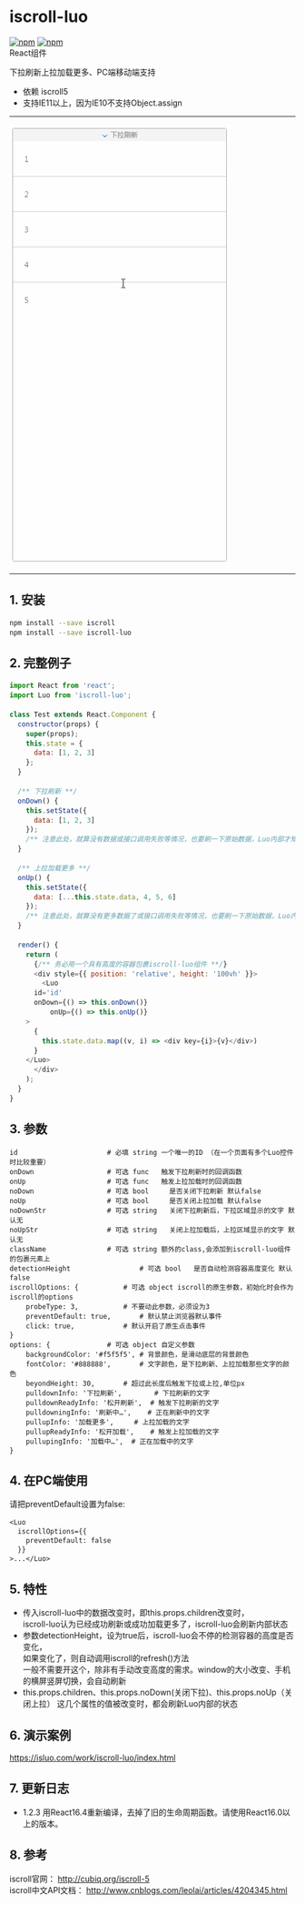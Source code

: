 # iscroll-luo
[![npm](https://img.shields.io/npm/v/iscroll-luo.svg)](https://www.npmjs.com/package/iscroll-luo)
[![npm](https://img.shields.io/npm/dt/iscroll-luo.svg)](https://www.npmjs.com/package/iscroll-luo)
<br/>
React组件

下拉刷新上拉加载更多、PC端移动端支持

- 依赖 iscroll5
- 支持IE11以上，因为IE10不支持Object.assign
---

![img](public/d.gif)

---

## 1. 安装

````bash
npm install --save iscroll
npm install --save iscroll-luo
````

## 2. 完整例子

````javascript
import React from 'react';
import Luo from 'iscroll-luo';

class Test extends React.Component {
  constructor(props) {
    super(props);
    this.state = {
      data: [1, 2, 3]
    };
  }

  /** 下拉刷新 **/
  onDown() {
    this.setState({
      data: [1, 2, 3]
    });
    /** 注意此处，就算没有数据或接口调用失败等情况，也要刷一下原始数据，Luo内部才知道状态更新了 **/
  }

  /** 上拉加载更多 **/
  onUp() {
    this.setState({
      data: [...this.state.data, 4, 5, 6]
    });
    /** 注意此处，就算没有更多数据了或接口调用失败等情况，也要刷一下原始数据，Luo内部才知道状态更新了 **/
  }

  render() {
    return (
      {/** 务必用一个具有高度的容器包裹iscroll-luo组件 **/}
      <div style={{ position: 'relative', height: '100vh' }}>
        <Luo
  	  id='id'
  	  onDown={() => this.onDown()}
          onUp={() => this.onUp()}
  	>
  	  {
	    this.state.data.map((v, i) => <div key={i}>{v}</div>)
  	  }						
  	</Luo>
      </div>
    );
  }
}
````

## 3. 参数

````
id  					# 必填 string 一个唯一的ID （在一个页面有多个Luo控件时比较重要）
onDown					# 可选 func	触发下拉刷新时的回调函数
onUp					# 可选 func	触发上拉加载时的回调函数
noDown					# 可选 bool     是否关闭下拉刷新 默认false
noUp					# 可选 bool     是否关闭上拉加载 默认false
noDownStr				# 可选 string   关闭下拉刷新后，下拉区域显示的文字 默认无
noUpStr					# 可选 string   关闭上拉加载后，上拉区域显示的文字 默认无
className				# 可选 string	额外的class,会添加到iscroll-luo组件的包裹元素上
detectionHeight       			# 可选 bool 	是否自动检测容器高度变化 默认false
iscrollOptions: {			# 可选 object	iscroll的原生参数，初始化时会作为iscroll的options
	probeType: 3,			# 不要动此参数，必须设为3
	preventDefault: true,		# 默认禁止浏览器默认事件
	click: true,			# 默认开启了原生点击事件
}
options: {				# 可选 object	自定义参数
	backgroundColor: '#f5f5f5',	# 背景颜色，是滑动底层的背景颜色
	fontColor: '#888888', 		# 文字颜色，是下拉刷新、上拉加载那些文字的颜色
	beyondHeight: 30,		# 超过此长度后触发下拉或上拉,单位px
	pulldownInfo: '下拉刷新',	     # 下拉刷新的文字
	pulldownReadyInfo: '松开刷新',	# 触发下拉刷新的文字
	pulldowningInfo: '刷新中…',	# 正在刷新中的文字
	pullupInfo: '加载更多',		# 上拉加载的文字
	pullupReadyInfo: '松开加载',	# 触发上拉加载的文字
	pullupingInfo: '加载中…',	# 正在加载中的文字
}
````
## 4. 在PC端使用
请把preventDefault设置为false:
```
<Luo
  iscrollOptions={{
  	preventDefault: false
  }}
>...</Luo>
```

## 5. 特性

* 传入iscroll-luo中的数据改变时，即this.props.children改变时，<br/>iscroll-luo认为已经成功刷新或成功加载更多了，iscroll-luo会刷新内部状态
* 参数detectionHeight，设为true后，iscroll-luo会不停的检测容器的高度是否变化，<br/>如果变化了，则自动调用iscroll的refresh()方法<br/>一般不需要开这个，除非有手动改变高度的需求。window的大小改变、手机的横屏竖屏切换，会自动刷新
* this.props.children、this.props.noDown(关闭下拉)、this.props.noUp（关闭上拉） 这几个属性的值被改变时，都会刷新Luo内部的状态

## 6. 演示案例

https://isluo.com/work/iscroll-luo/index.html

## 7. 更新日志
* 1.2.3 用React16.4重新编译，去掉了旧的生命周期函数。请使用React16.0以上的版本。

## 8. 参考

iscroll官网： http://cubiq.org/iscroll-5 <br />
iscroll中文API文档： http://www.cnblogs.com/leolai/articles/4204345.html

